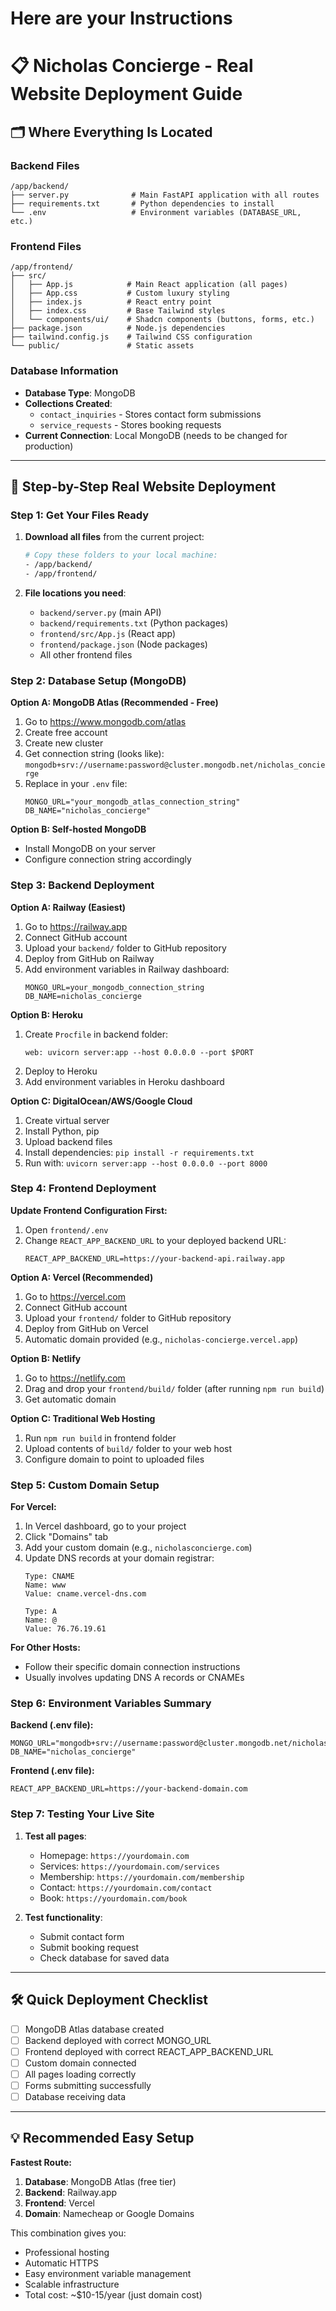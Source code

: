 # Here are your Instructions
# 📋 Nicholas Concierge - Real Website Deployment Guide

## 🗂️ **Where Everything Is Located**

### **Backend Files**
```
/app/backend/
├── server.py              # Main FastAPI application with all routes
├── requirements.txt       # Python dependencies to install
└── .env                   # Environment variables (DATABASE_URL, etc.)
```

### **Frontend Files**
```
/app/frontend/
├── src/
│   ├── App.js            # Main React application (all pages)
│   ├── App.css           # Custom luxury styling
│   ├── index.js          # React entry point
│   ├── index.css         # Base Tailwind styles
│   └── components/ui/    # Shadcn components (buttons, forms, etc.)
├── package.json          # Node.js dependencies
├── tailwind.config.js    # Tailwind CSS configuration
└── public/               # Static assets
```

### **Database Information**
- **Database Type**: MongoDB
- **Collections Created**:
  - `contact_inquiries` - Stores contact form submissions
  - `service_requests` - Stores booking requests
- **Current Connection**: Local MongoDB (needs to be changed for production)

---

## 🚀 **Step-by-Step Real Website Deployment**

### **Step 1: Get Your Files Ready**

1. **Download all files** from the current project:
   ```bash
   # Copy these folders to your local machine:
   - /app/backend/
   - /app/frontend/
   ```

2. **File locations you need**:
   - `backend/server.py` (main API)
   - `backend/requirements.txt` (Python packages)
   - `frontend/src/App.js` (React app)
   - `frontend/package.json` (Node packages)
   - All other frontend files

### **Step 2: Database Setup (MongoDB)**

**Option A: MongoDB Atlas (Recommended - Free)**
1. Go to https://www.mongodb.com/atlas
2. Create free account
3. Create new cluster
4. Get connection string (looks like): `mongodb+srv://username:password@cluster.mongodb.net/nicholas_concierge`
5. Replace in your `.env` file:
   ```
   MONGO_URL="your_mongodb_atlas_connection_string"
   DB_NAME="nicholas_concierge"
   ```

**Option B: Self-hosted MongoDB**
- Install MongoDB on your server
- Configure connection string accordingly

### **Step 3: Backend Deployment**

**Option A: Railway (Easiest)**
1. Go to https://railway.app
2. Connect GitHub account
3. Upload your `backend/` folder to GitHub repository
4. Deploy from GitHub on Railway
5. Add environment variables in Railway dashboard:
   ```
   MONGO_URL=your_mongodb_connection_string
   DB_NAME=nicholas_concierge
   ```

**Option B: Heroku**
1. Create `Procfile` in backend folder:
   ```
   web: uvicorn server:app --host 0.0.0.0 --port $PORT
   ```
2. Deploy to Heroku
3. Add environment variables in Heroku dashboard

**Option C: DigitalOcean/AWS/Google Cloud**
1. Create virtual server
2. Install Python, pip
3. Upload backend files
4. Install dependencies: `pip install -r requirements.txt`
5. Run with: `uvicorn server:app --host 0.0.0.0 --port 8000`

### **Step 4: Frontend Deployment**

**Update Frontend Configuration First:**
1. Open `frontend/.env`
2. Change `REACT_APP_BACKEND_URL` to your deployed backend URL:
   ```
   REACT_APP_BACKEND_URL=https://your-backend-api.railway.app
   ```

**Option A: Vercel (Recommended)**
1. Go to https://vercel.com
2. Connect GitHub account
3. Upload your `frontend/` folder to GitHub repository
4. Deploy from GitHub on Vercel
5. Automatic domain provided (e.g., `nicholas-concierge.vercel.app`)

**Option B: Netlify**
1. Go to https://netlify.com
2. Drag and drop your `frontend/build/` folder (after running `npm run build`)
3. Get automatic domain

**Option C: Traditional Web Hosting**
1. Run `npm run build` in frontend folder
2. Upload contents of `build/` folder to your web host
3. Configure domain to point to uploaded files

### **Step 5: Custom Domain Setup**

**For Vercel:**
1. In Vercel dashboard, go to your project
2. Click "Domains" tab
3. Add your custom domain (e.g., `nicholasconcierge.com`)
4. Update DNS records at your domain registrar:
   ```
   Type: CNAME
   Name: www
   Value: cname.vercel-dns.com
   
   Type: A
   Name: @
   Value: 76.76.19.61
   ```

**For Other Hosts:**
- Follow their specific domain connection instructions
- Usually involves updating DNS A records or CNAMEs

### **Step 6: Environment Variables Summary**

**Backend (.env file):**
```
MONGO_URL="mongodb+srv://username:password@cluster.mongodb.net/nicholas_concierge"
DB_NAME="nicholas_concierge"
```

**Frontend (.env file):**
```
REACT_APP_BACKEND_URL=https://your-backend-domain.com
```

### **Step 7: Testing Your Live Site**

1. **Test all pages**:
   - Homepage: `https://yourdomain.com`
   - Services: `https://yourdomain.com/services`
   - Membership: `https://yourdomain.com/membership`
   - Contact: `https://yourdomain.com/contact`
   - Book: `https://yourdomain.com/book`

2. **Test functionality**:
   - Submit contact form
   - Submit booking request
   - Check database for saved data

---

## 🛠️ **Quick Deployment Checklist**

- [ ] MongoDB Atlas database created
- [ ] Backend deployed with correct MONGO_URL
- [ ] Frontend deployed with correct REACT_APP_BACKEND_URL
- [ ] Custom domain connected
- [ ] All pages loading correctly
- [ ] Forms submitting successfully
- [ ] Database receiving data

---

## 💡 **Recommended Easy Setup**

**Fastest Route:**
1. **Database**: MongoDB Atlas (free tier)
2. **Backend**: Railway.app 
3. **Frontend**: Vercel
4. **Domain**: Namecheap or Google Domains

This combination gives you:
- Professional hosting
- Automatic HTTPS
- Easy environment variable management
- Scalable infrastructure
- Total cost: ~$10-15/year (just domain cost)
